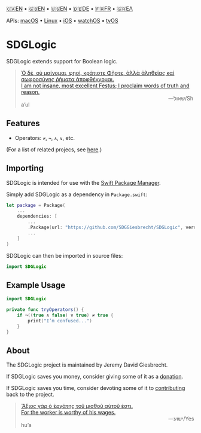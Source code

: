 <!--
 🇬🇧EN Read Me.md

 This source file is part of the SDGLogic open source project.
 https://sdggiesbrecht.github.io/SDGLogic/macOS

 Copyright ©2017 Jeremy David Giesbrecht and the SDGLogic project contributors.

 Soli Deo gloria.

 Licensed under the Apache Licence, Version 2.0.
 See http://www.apache.org/licenses/LICENSE-2.0 for licence information.
 -->

<!--
 !!!!!!! !!!!!!! !!!!!!! !!!!!!! !!!!!!! !!!!!!! !!!!!!!
 This file is managed by Workspace.
 Manual changes will not persist.
 For more information, see:
 https://github.com/SDGGiesbrecht/Workspace/blob/master/Documentation/Read‐Me.md
 !!!!!!! !!!!!!! !!!!!!! !!!!!!! !!!!!!! !!!!!!! !!!!!!!
 -->

[🇨🇦EN](🇨🇦EN%20Read%20Me.md) • [🇬🇧EN](🇬🇧EN%20Read%20Me.md) • [🇺🇸EN](🇺🇸EN%20Read%20Me.md) • [🇩🇪DE](🇩🇪DE%20Lies%20mich.md) • [🇫🇷FR](🇫🇷FR%20Lisez%20moi.md) • [🇬🇷ΕΛ](🇬🇷ΕΛ%20Με%20διαβάστε.md) <!--Skip in Jazzy-->

APIs: [macOS](https://sdggiesbrecht.github.io/SDGLogic/macOS) • [Linux](https://sdggiesbrecht.github.io/SDGLogic/Linux) • [iOS](https://sdggiesbrecht.github.io/SDGLogic/iOS) • [watchOS](https://sdggiesbrecht.github.io/SDGLogic/watchOS) • [tvOS](https://sdggiesbrecht.github.io/SDGLogic/tvOS)

# SDGLogic

SDGLogic extends support for Boolean logic.

> [Ὁ δέ, οὐ μαίνομαι, φησί, κράτιστε Φῆστε, ἀλλὰ ἀληθείας καὶ σωφροσύνης ῥήματα ἀποφθέγγομαι.<br>I am not insane, most excellent Festus; Ι proclaim words of truth and reason.](https://www.biblegateway.com/passage/?search=Acts+26&version=SBLGNT;NIVUK)<br>&nbsp;&nbsp;&nbsp;&nbsp;&nbsp;&nbsp;&nbsp;&nbsp;&nbsp;&nbsp;&nbsp;&nbsp;&nbsp;&nbsp;&nbsp;&nbsp;&nbsp;&nbsp;&nbsp;&nbsp;&nbsp;&nbsp;&nbsp;&nbsp;&nbsp;&nbsp;&nbsp;&nbsp;&nbsp;&nbsp;&nbsp;&nbsp;&nbsp;&nbsp;&nbsp;&nbsp;&nbsp;&nbsp;&nbsp;&nbsp;&nbsp;&nbsp;&nbsp;&nbsp;&nbsp;&nbsp;&nbsp;&nbsp;&nbsp;&nbsp;&nbsp;&nbsp;&nbsp;&nbsp;&nbsp;&nbsp;&nbsp;&nbsp;&nbsp;&nbsp;&nbsp;&nbsp;&nbsp;&nbsp;&nbsp;&nbsp;&nbsp;&nbsp;&nbsp;&nbsp;&nbsp;&nbsp;&nbsp;&nbsp;&nbsp;&nbsp;&nbsp;&nbsp;&nbsp;&nbsp;&nbsp;&nbsp;&nbsp;&nbsp;&nbsp;&nbsp;&nbsp;&nbsp;&nbsp;&nbsp;&nbsp;&nbsp;&nbsp;&nbsp;&nbsp;&nbsp;&nbsp;&nbsp;&nbsp;&nbsp;―‎שאול/Shaʼul

## Features

- Operators: `≠`, `¬`, `∧`, `∨`, etc.

(For a list of related projecs, see [here](🇬🇧EN%20Related%20Projects.md).) <!--Skip in Jazzy-->

## Importing

SDGLogic is intended for use with the [Swift Package Manager](https://swift.org/package-manager/).

Simply add SDGLogic as a dependency in `Package.swift`:

```swift
let package = Package(
    ...
    dependencies: [
        ...
        .Package(url: "https://github.com/SDGGiesbrecht/SDGLogic", versions: "1.3.0" ..< "2.0.0"),
        ...
    ]
)
```

SDGLogic can then be imported in source files:

```swift
import SDGLogic
```

## Example Usage

```swift
import SDGLogic

private func tryOperators() {
    if ¬((true ∧ false) ∨ true) ≠ true {
        print("I’m confused...")
    }
}
```

## About

The SDGLogic project is maintained by Jeremy David Giesbrecht.

If SDGLogic saves you money, consider giving some of it as a [donation](https://paypal.me/JeremyGiesbrecht).

If SDGLogic saves you time, consider devoting some of it to [contributing](https://github.com/SDGGiesbrecht/SDGLogic) back to the project.

> [Ἄξιος γὰρ ὁ ἐργάτης τοῦ μισθοῦ αὐτοῦ ἐστι.<br>For the worker is worthy of his wages.](https://www.biblegateway.com/passage/?search=Luke+10&version=SBLGNT;NIVUK)<br>&nbsp;&nbsp;&nbsp;&nbsp;&nbsp;&nbsp;&nbsp;&nbsp;&nbsp;&nbsp;&nbsp;&nbsp;&nbsp;&nbsp;&nbsp;&nbsp;&nbsp;&nbsp;&nbsp;&nbsp;&nbsp;&nbsp;&nbsp;&nbsp;&nbsp;&nbsp;&nbsp;&nbsp;&nbsp;&nbsp;&nbsp;&nbsp;&nbsp;&nbsp;&nbsp;&nbsp;&nbsp;&nbsp;&nbsp;&nbsp;&nbsp;&nbsp;&nbsp;&nbsp;&nbsp;&nbsp;&nbsp;&nbsp;&nbsp;&nbsp;&nbsp;&nbsp;&nbsp;&nbsp;&nbsp;&nbsp;&nbsp;&nbsp;&nbsp;&nbsp;&nbsp;&nbsp;&nbsp;&nbsp;&nbsp;&nbsp;&nbsp;&nbsp;&nbsp;&nbsp;&nbsp;&nbsp;&nbsp;&nbsp;&nbsp;&nbsp;&nbsp;&nbsp;&nbsp;&nbsp;&nbsp;&nbsp;&nbsp;&nbsp;&nbsp;&nbsp;&nbsp;&nbsp;&nbsp;&nbsp;&nbsp;&nbsp;&nbsp;&nbsp;&nbsp;&nbsp;&nbsp;&nbsp;&nbsp;&nbsp;―‎ישוע/Yeshuʼa
